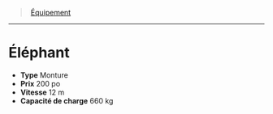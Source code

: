 ﻿---
!Equipment
Type: Monture
Price: 200 po
WeightCapacity: 660 kg
Speed: 12 m
Id: equipment_hd.md#Éléphant
ParentLink: equipment_hd.md#Équipement
Name: Éléphant
ParentName: Équipement
NameLevel: 1
Attributes: {}
---
> [Équipement](hd_equipment.md)

---

# Éléphant

- **Type** Monture
- **Prix** 200 po
- **Vitesse** 12 m
- **Capacité de charge** 660 kg

